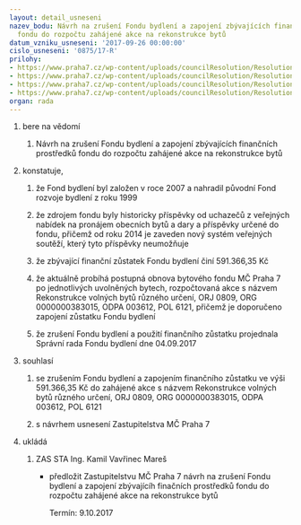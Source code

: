 ```yaml
---
layout: detail_usneseni
nazev_bodu: Návrh na zrušení Fondu bydlení a zapojení zbývajících finančních prostředků
  fondu do rozpočtu zahájené akce na rekonstrukce bytů
datum_vzniku_usneseni: '2017-09-26 00:00:00'
cislo_usneseni: '0875/17-R'
prilohy:
- https://www.praha7.cz/wp-content/uploads/councilResolution/Resolutions/29593/export/01_FB2017~251428.docx
- https://www.praha7.cz/wp-content/uploads/councilResolution/Resolutions/29593/export/02_FB2017~251427.pdf
- https://www.praha7.cz/wp-content/uploads/councilResolution/Resolutions/29593/export/03_FB2017~251426.pdf
- https://www.praha7.cz/wp-content/uploads/councilResolution/Resolutions/29593/export/export~295191.pdf
organ: rada
---
```

<OL class=urzList_view id=urzList>
<LI class=urzClass1><SPAN name="1">bere na vědomí</SPAN>
<OL class="urzOlClass decimal ">
<LI class=urzClass2 style="TEXT-ALIGN: left"><SPAN>
<P>Návrh na zrušení Fondu bydlení a zapojení zbývajících finančních prostředků fondu do rozpočtu zahájené akce na rekonstrukce bytů</P></SPAN></LI></OL></LI>
<LI class=urzClass1><SPAN name="50">konstatuje,</SPAN>
<OL class="urzOlClass decimal ">
<LI class=urzClass2 style="TEXT-ALIGN: left"><SPAN>
<P>že Fond bydlení byl založen v roce 2007 a nahradil původní Fond rozvoje bydlení z roku 1999</P></SPAN></LI>
<LI class=urzClass2 style="TEXT-ALIGN: left"><SPAN>
<P>že zdrojem fondu byly historicky příspěvky od uchazečů z veřejných nabídek na pronájem obecních bytů a dary a příspěvky určené do fondu, přičemž od roku 2014 je zaveden nový systém veřejných soutěží, který tyto příspěvky neumožňuje</P></SPAN></LI>
<LI class=urzClass2 style="TEXT-ALIGN: left"><SPAN>
<P>že zbývající finanční zůstatek Fondu bydlení činí 591.366,35 Kč</P></SPAN></LI>
<LI class=urzClass2 style="TEXT-ALIGN: left"><SPAN>
<P>že aktuálně probíhá postupná obnova bytového fondu MČ Praha 7 po jednotlivých uvolněných bytech, rozpočtovaná akce s názvem Rekonstrukce volných bytů různého určení, ORJ 0809, ORG 0000000383015, ODPA 003612, POL 6121, přičemž je doporučeno zapojení zůstatku Fondu bydlení</P></SPAN></LI>
<LI class=urzClass2 style="TEXT-ALIGN: left"><SPAN>
<P>že zrušení Fondu bydlení a použití finančního zůstatku projednala Správní rada Fondu bydlení dne 04.09.2017</P></SPAN></LI></OL></LI>
<LI class=urzClass1><SPAN name="26">souhlasí</SPAN>
<OL class="urzOlClass decimal ">
<LI class=urzClass2 style="TEXT-ALIGN: left"><SPAN>
<P>se zrušením Fondu bydlení a zapojením finančního zůstatku ve výši 591.366,35 Kč do zahájené akce s názvem Rekonstrukce volných bytů různého určení, ORJ 0809, ORG 0000000383015, ODPA 003612, POL 6121<BR></P></SPAN></LI>
<LI class=urzClass2 style="TEXT-ALIGN: left"><SPAN>
<P>s návrhem usnesení Zastupitelstva MČ Praha 7</P></SPAN></LI></OL></LI>
<LI class=urzClass1 id=urzUkoly><SPAN name="1">ukládá</SPAN>
<OL class=urzOlClass>
<LI class=urzClass2><SPAN>
<P>ZAS STA Ing. Kamil Vavřinec Mareš</P></SPAN>
<UL class=urzUlClass>
<LI class=urzClass3><SPAN>
<P>předložit Zastupitelstvu MČ Praha 7 návrh na zrušení Fondu bydlení a zapojení zbývajícíh finačních prostředků fondu do rozpočtu zahájené akce na rekonstrukce bytů</P></SPAN><SPAN class=urzUkolTermin>Termín:&nbsp;9.10.2017</SPAN></LI></UL></LI></OL></LI></OL>